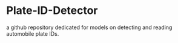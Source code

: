 # Plate-ID-Detector
a github repository dedicated for models on detecting and reading automobile plate IDs.

